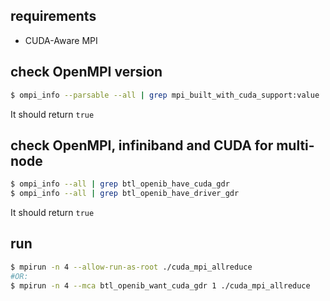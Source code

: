 ## requirements ##
* CUDA-Aware MPI

## check OpenMPI version ##
```bash
$ ompi_info --parsable --all | grep mpi_built_with_cuda_support:value
```
It should return `true`

## check OpenMPI, infiniband and CUDA for multi-node ##
```bash
$ ompi_info --all | grep btl_openib_have_cuda_gdr
$ ompi_info --all | grep btl_openib_have_driver_gdr
```
It should return `true`

## run ##
```bash
$ mpirun -n 4 --allow-run-as-root ./cuda_mpi_allreduce
#OR:
$ mpirun -n 4 --mca btl_openib_want_cuda_gdr 1 ./cuda_mpi_allreduce
```

